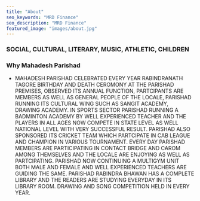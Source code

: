 ```yaml
---
title: "About"
seo_keywords: "MRD Finance"
seo_description: "MRD Finance"
featured_image: "images/about.jpg"
---
```


### SOCIAL, CULTURAL, LITERARY, MUSIC, ATHLETIC, CHILDREN

### Why Mahadesh Parishad
- MAHADESH PARISHAD CELEBRATED EVERY YEAR RABINDRANATH TAGORE BIRTHDAY AND DEATH CEROMONY AT THE PARISHAD PREMISES, OBSERVED ITS ANNUAL FUNCTION, PARTCIPANTS ARE MEMBERS AS WELL AS GENERAL PEOPLE OF THE LOCALE, PARISHAD RUNNING ITS CULTURAL WING SUCH AS SANGIT ACADEMY, DRAWING ACADEMY. IN SPORTS SECTOR PARISHAD RUNNING A BADMINTON ACADEMY BY WELL EXPERIENCED TEACHER AND THE PLAYERS IN ALL AGES NOW COMPETE IN STATE LEVEL AS WELL NATIONAL LEVEL WITH VERY SUCCESSFUL RESULT. PARISHAD ALSO SPONSORED ITS CRICKET TEAM WHICH PARTCIPATE IN CAB LEAGUE AND CHAMPION IN VARIOUS TOURNAMENT. EVERY DAY PARISHAD MEMBERS ARE PARTICIPATING IN CONTACT BRIDGE AND CAROM AMONG THEMSELVES AND THE LOCALE ARE ENJOYING AS WELL AS PARTCIPATING. PARISHAD NOW CONTINUING A MULTIGYM UNIT BOTH MALE AND FEMALE AND WELL EXPERIENCED TEACHERS ARE GUIDING THE SAME. PARISHAD RABINDRA BHAWAN HAS A COMPLETE LIBRARY AND THE READERS ARE STUDYING EVERYDAY IN ITS LIBRARY ROOM. DRAWING AND SONG COMPETITION HELD IN EVERY YEAR.